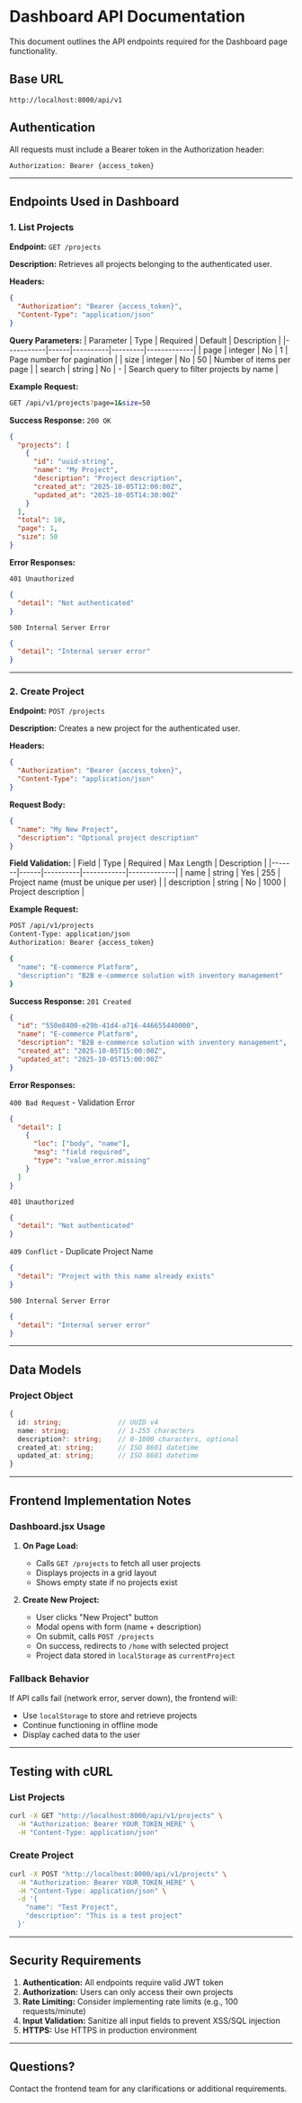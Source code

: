 # Dashboard API Documentation

This document outlines the API endpoints required for the Dashboard page functionality.

## Base URL
```
http://localhost:8000/api/v1
```

## Authentication
All requests must include a Bearer token in the Authorization header:
```
Authorization: Bearer {access_token}
```

---

## Endpoints Used in Dashboard

### 1. List Projects

**Endpoint:** `GET /projects`

**Description:** Retrieves all projects belonging to the authenticated user.

**Headers:**
```json
{
  "Authorization": "Bearer {access_token}",
  "Content-Type": "application/json"
}
```

**Query Parameters:**
| Parameter | Type | Required | Default | Description |
|-----------|------|----------|---------|-------------|
| page | integer | No | 1 | Page number for pagination |
| size | integer | No | 50 | Number of items per page |
| search | string | No | - | Search query to filter projects by name |

**Example Request:**
```bash
GET /api/v1/projects?page=1&size=50
```

**Success Response:** `200 OK`
```json
{
  "projects": [
    {
      "id": "uuid-string",
      "name": "My Project",
      "description": "Project description",
      "created_at": "2025-10-05T12:00:00Z",
      "updated_at": "2025-10-05T14:30:00Z"
    }
  ],
  "total": 10,
  "page": 1,
  "size": 50
}
```

**Error Responses:**

`401 Unauthorized`
```json
{
  "detail": "Not authenticated"
}
```

`500 Internal Server Error`
```json
{
  "detail": "Internal server error"
}
```

---

### 2. Create Project

**Endpoint:** `POST /projects`

**Description:** Creates a new project for the authenticated user.

**Headers:**
```json
{
  "Authorization": "Bearer {access_token}",
  "Content-Type": "application/json"
}
```

**Request Body:**
```json
{
  "name": "My New Project",
  "description": "Optional project description"
}
```

**Field Validation:**
| Field | Type | Required | Max Length | Description |
|-------|------|----------|------------|-------------|
| name | string | Yes | 255 | Project name (must be unique per user) |
| description | string | No | 1000 | Project description |

**Example Request:**
```bash
POST /api/v1/projects
Content-Type: application/json
Authorization: Bearer {access_token}

{
  "name": "E-commerce Platform",
  "description": "B2B e-commerce solution with inventory management"
}
```

**Success Response:** `201 Created`
```json
{
  "id": "550e8400-e29b-41d4-a716-446655440000",
  "name": "E-commerce Platform",
  "description": "B2B e-commerce solution with inventory management",
  "created_at": "2025-10-05T15:00:00Z",
  "updated_at": "2025-10-05T15:00:00Z"
}
```

**Error Responses:**

`400 Bad Request` - Validation Error
```json
{
  "detail": [
    {
      "loc": ["body", "name"],
      "msg": "field required",
      "type": "value_error.missing"
    }
  ]
}
```

`401 Unauthorized`
```json
{
  "detail": "Not authenticated"
}
```

`409 Conflict` - Duplicate Project Name
```json
{
  "detail": "Project with this name already exists"
}
```

`500 Internal Server Error`
```json
{
  "detail": "Internal server error"
}
```

---

## Data Models

### Project Object

```typescript
{
  id: string;              // UUID v4
  name: string;            // 1-255 characters
  description?: string;    // 0-1000 characters, optional
  created_at: string;      // ISO 8601 datetime
  updated_at: string;      // ISO 8601 datetime
}
```

---

## Frontend Implementation Notes

### Dashboard.jsx Usage

1. **On Page Load:**
   - Calls `GET /projects` to fetch all user projects
   - Displays projects in a grid layout
   - Shows empty state if no projects exist

2. **Create New Project:**
   - User clicks "New Project" button
   - Modal opens with form (name + description)
   - On submit, calls `POST /projects`
   - On success, redirects to `/home` with selected project
   - Project data stored in `localStorage` as `currentProject`

### Fallback Behavior

If API calls fail (network error, server down), the frontend will:
- Use `localStorage` to store and retrieve projects
- Continue functioning in offline mode
- Display cached data to the user

---

## Testing with cURL

### List Projects
```bash
curl -X GET "http://localhost:8000/api/v1/projects" \
  -H "Authorization: Bearer YOUR_TOKEN_HERE" \
  -H "Content-Type: application/json"
```

### Create Project
```bash
curl -X POST "http://localhost:8000/api/v1/projects" \
  -H "Authorization: Bearer YOUR_TOKEN_HERE" \
  -H "Content-Type: application/json" \
  -d '{
    "name": "Test Project",
    "description": "This is a test project"
  }'
```

---

## Security Requirements

1. **Authentication:** All endpoints require valid JWT token
2. **Authorization:** Users can only access their own projects
3. **Rate Limiting:** Consider implementing rate limits (e.g., 100 requests/minute)
4. **Input Validation:** Sanitize all input fields to prevent XSS/SQL injection
5. **HTTPS:** Use HTTPS in production environment

---

## Questions?

Contact the frontend team for any clarifications or additional requirements.

